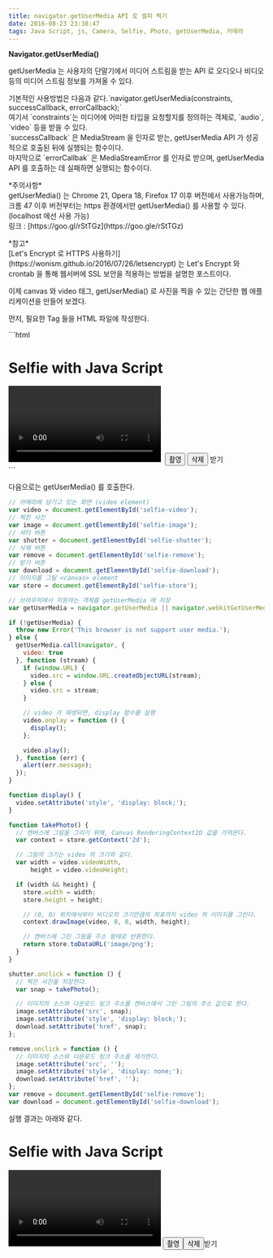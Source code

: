 ```yaml
---
title: navigator.getUserMedia API 로 셀피 찍기
date: 2016-08-23 23:38:47
tags: Java Script, js, Camera, Selfie, Photo, getUserMedia, 카메라
---
```


__Navigator.getUserMedia()__
<p>getUserMedia 는 사용자의 단말기에서 미디어 스트림을 받는 API 로 오디오나 비디오 등의 미디어 스트림 정보를 가져올 수 있다.</p>
<p>기본적인 사용방법은 다음과 같다.`navigator.getUserMedia(constraints, successCallback, errorCallback);`<br />여기서 `constraints`는 미디어에 어떠한 타입을 요청할지를 정의하는 객체로, `audio`, `video` 등을 받을 수 있다.<br />`successCallback` 은 MediaStream 을 인자로 받는, getUserMedia API 가 성공적으로 호출된 뒤에 실행되는 함수이다.<br />마지막으로 `errorCallbak` 은 MediaStreamError 를 인자로 받으며, getUserMedia API 를 호출하는 데 실패하면 실행되는 함수이다.</p>
<p>*주의사항*<br />getUserMedia() 는 Chrome 21, Opera 18, Firefox 17 이후 버전에서 사용가능하며, 크롬 47 이후 버전부터는 https 환경에서만 getUserMedia() 를 사용할 수 있다. (localhost 에선 사용 가능)<br />링크 : [https://goo.gl/rStTGz](https://goo.gle/rStTGz)</p>
<p>*참고*<br />[Let's Encrypt 로 HTTPS 사용하기](https://wonism.github.io/2016/07/26/letsencrypt) 는 Let's Encrypt 와 crontab 을 통해 웹서버에 SSL 보안을 적용하는 방법을 설명한 포스트이다.</p>
<p>이제 canvas 와 video 태그, getUserMedia() 로 사진을 찍을 수 있는 간단한 웹 애플리케이션을 만들어 보겠다.</p>

<p>먼저, 필요한 Tag 들을 HTML 파일에 작성한다.</p>
```html
<h1>Selfie with Java Script</h1>
<div class="" id="selfie-wrapper">
  <video class="" id="selfie-video"></video>
  <img class="" id="selfie-image" src="">
  <button class="" id="selfie-shutter">촬영</button>
  <button class="" id="selfie-remove">삭제</button>
  <a class="" id="selfie-download" download="selfie.png">받기</a>
  <canvas class="" id="selfie-store" style="display: none;"></canvas>
</div>
```

<p>다음으로는 getUserMedia() 를 호출한다.</p>

```js
// 카메라에 담기고 있는 화면 (video element)
var video = document.getElementById('selfie-video');
// 찍힌 사진
var image = document.getElementById('selfie-image');
// 셔터 버튼
var shutter = document.getElementById('selfie-shutter');
// 삭제 버튼
var remove = document.getElementById('selfie-remove');
// 받기 버튼
var download = document.getElementById('selfie-download');
// 이미지를 그릴 <canvas> element
var store = document.getElementById('selfie-store');

// 브라우저에서 지원하는 객체를 getUserMedia 에 저장
var getUserMedia = navigator.getUserMedia || navigator.webkitGetUserMedia || navigator.mozGetUserMedia || navigator.msGetUserMedia;

if (!getUserMedia) {
  throw new Error('This browser is not support user media.');
} else {
  getUserMedia.call(navigator, {
    video: true
  }, function (stream) {
    if (window.URL) {
      video.src = window.URL.createObjectURL(stream);
    } else {
      video.src = stream;
    }

    // video 가 재생되면, display 함수를 실행
    video.onplay = function () {
      display();
    };

    video.play();
  }, function (err) {
    alert(err.message);
  });
}

function display() {
  video.setAttribute('style', 'display: block;');
}

function takePhoto() {
  // 캔버스에 그림을 그리기 위해, Canvas RenderingContext2D 값을 가져온다.
  var context = store.getContext('2d');

  // 그림의 크기는 video 의 크기와 같다.
  var width = video.videoWidth,
      height = video.videoHeight;

  if (width && height) {
    store.width = width;
    store.height = height;

    // (0, 0) 위치에서부터 비디오의 크기만큼의 좌표까지 video 의 이미지를 그린다.
    context.drawImage(video, 0, 0, width, height);

    // 캔버스에 그린 그림을 주소 형태로 반환한다.
    return store.toDataURL('image/png');
  }
}

shutter.onclick = function () {
  // 찍은 사진을 저장한다.
  var snap = takePhoto();

  // 이미지의 소스와 다운로드 링크 주소를 캔버스에서 그린 그림의 주소 값으로 한다.
  image.setAttribute('src', snap);
  image.setAttribute('style', 'display: block;');
  download.setAttribute('href', snap);
};

remove.onclick = function () {
  // 이미지의 소스와 다운로드 링크 주소를 제거한다.
  image.setAttribute('src', '');
  image.setAttribute('style', 'display: none;');
  download.setAttribute('href', '');
};
var remove = document.getElementById('selfie-remove');
var download = document.getElementById('selfie-download');
```
<p>실행 결과는 아래와 같다.</p>

<h1>Selfie with Java Script</h1>
<div class="" id="selfie-wrapper">
  <video class="" id="selfie-video"></video><img class="" id="selfie-image" src="">
  <button class="" id="selfie-shutter">촬영</button><button class="" id="selfie-remove">삭제</button><a class="" id="selfie-download" download="selfie.png">받기</a><canvas class="" id="selfie-store" style="display: none;"></canvas>
</div>

<script>
var video = document.getElementById('selfie-video');
var image = document.getElementById('selfie-image');
var shutter = document.getElementById('selfie-shutter');
var remove = document.getElementById('selfie-remove');
var download = document.getElementById('selfie-download');
var store = document.getElementById('selfie-store');

var getUserMedia = navigator.getUserMedia || navigator.webkitGetUserMedia || navigator.mozGetUserMedia || navigator.msGetUserMedia;

if (!getUserMedia) {
  throw new Error('This browser is not support user media.');
} else {
  getUserMedia.call(navigator, {
    video: true
  }, function (stream) {
    if (window.URL) {
      video.src = window.URL.createObjectURL(stream);
    } else {
      video.src = stream;
    }

    video.onplay = function () {
      display();
    };

    video.play();
  }, function (err) {
    alert(err.message);
  });
}

function display() {
  video.setAttribute('style', 'display: block;');
}

function takePhoto() {
  var context = store.getContext('2d');

  var width = video.videoWidth,
      height = video.videoHeight;

  if (width && height) {
    store.width = width;
    store.height = height;

    context.drawImage(video, 0, 0, width, height);

    return store.toDataURL('image/png');
  }
}

shutter.onclick = function () {
  var snap = takePhoto();

  image.setAttribute('src', snap);
  image.setAttribute('style', 'display: block;');
  download.setAttribute('href', snap);
};

remove.onclick = function () {
  image.setAttribute('src', '');
  image.setAttribute('style', 'display: none;');
  download.setAttribute('href', '');
};
var remove = document.getElementById('selfie-remove');
var download = document.getElementById('selfie-download');
</script>

